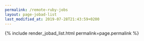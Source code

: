 ```yaml
---
permalink: /remote-ruby-jobs
layout: page-jobad-list
last_modified_at: 2019-07-28T21:43:59+0200
---
```

{% include render_jobad_list.html permalink=page.permalink %}
